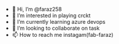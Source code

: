 - 👋 Hi, I’m @faraz258
- 👀 I’m interested in playing crckt
- 🌱 I’m currently learning azure devops
- 💞️ I’m looking to collaborate on task
- 📫 How to reach me instagam(fab-faraz)

<!---
faraz258/faraz258 is a ✨ special ✨ repository because its `README.md` (this file) appears on your GitHub profile.
You can click the Preview link to take a look at your changes.
--->
